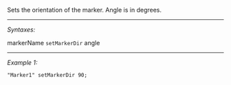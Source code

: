 Sets the orientation of the marker. Angle is in degrees.


---
*Syntaxes:*

markerName `setMarkerDir` angle

---
*Example 1:*

```sqf
"Marker1" setMarkerDir 90;
```